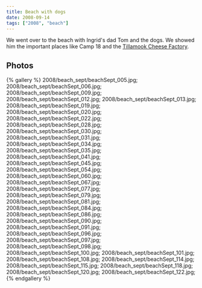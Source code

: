 ```yaml
---
title: Beach with dogs
date: 2008-09-14
tags: ["2008", "beach"]
---
```

We went over to the beach with Ingrid's dad Tom and the dogs.  We showed him the important places like Camp 18 and the <a href="www.tillamookcheese.com">Tillamook Cheese Factory</a>.

## Photos 

{% gallery %} 
2008/beach_sept/beachSept_005.jpg;
2008/beach_sept/beachSept_006.jpg;
2008/beach_sept/beachSept_009.jpg;
2008/beach_sept/beachSept_012.jpg;
2008/beach_sept/beachSept_013.jpg;
2008/beach_sept/beachSept_019.jpg;
2008/beach_sept/beachSept_020.jpg;
2008/beach_sept/beachSept_022.jpg;
2008/beach_sept/beachSept_028.jpg;
2008/beach_sept/beachSept_030.jpg;
2008/beach_sept/beachSept_031.jpg;
2008/beach_sept/beachSept_034.jpg;
2008/beach_sept/beachSept_035.jpg;
2008/beach_sept/beachSept_041.jpg;
2008/beach_sept/beachSept_045.jpg;
2008/beach_sept/beachSept_054.jpg;
2008/beach_sept/beachSept_060.jpg;
2008/beach_sept/beachSept_067.jpg;
2008/beach_sept/beachSept_077.jpg;
2008/beach_sept/beachSept_079.jpg;
2008/beach_sept/beachSept_081.jpg;
2008/beach_sept/beachSept_084.jpg;
2008/beach_sept/beachSept_086.jpg;
2008/beach_sept/beachSept_090.jpg;
2008/beach_sept/beachSept_091.jpg;
2008/beach_sept/beachSept_096.jpg;
2008/beach_sept/beachSept_097.jpg;
2008/beach_sept/beachSept_098.jpg;
2008/beach_sept/beachSept_100.jpg;
2008/beach_sept/beachSept_101.jpg;
2008/beach_sept/beachSept_108.jpg;
2008/beach_sept/beachSept_114.jpg;
2008/beach_sept/beachSept_115.jpg;
2008/beach_sept/beachSept_118.jpg;
2008/beach_sept/beachSept_120.jpg;
2008/beach_sept/beachSept_122.jpg;
{% endgallery %}
